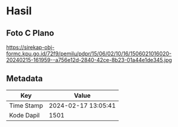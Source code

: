 # Hasil

## Foto C Plano

https://sirekap-obj-formc.kpu.go.id/72f9/pemilu/pdpr/15/06/02/10/16/1506021016020-20240215-161959--a756e12d-2840-42ce-8b23-01a44e1de345.jpg


## Metadata

| Key        | Value               |
| ---------- | ------------------- |
| Time Stamp | 2024-02-17 13:05:41 |
| Kode Dapil | 1501                |



